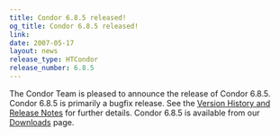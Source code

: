 ```yaml
---
title: Condor 6.8.5 released!
og_title: Condor 6.8.5 released!
link: 
date: 2007-05-17
layout: news
release_type: HTCondor
release_number: 6.8.5
---
```


The Condor Team is pleased to announce the release of Condor 6.8.5. Condor 6.8.5 is primarily a bugfix release.  See the <a href="manual/latest-stable/9_Version_History.html">Version History and Release Notes</a> for further details. Condor 6.8.5 is available from our <a href="downloads/">Downloads</a> page.
